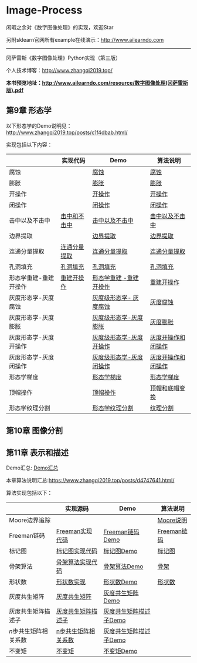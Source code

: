 # Image-Process
闲暇之余对《数字图像处理》的实现，欢迎Star

另附sklearn官网所有example在线演示：http://www.ailearndo.com

------

冈萨雷斯《数字图像处理》Python实现（第三版）

个人技术博客：http://www.zhangqi2019.top/

**本书预览地址：http://www.ailearndo.com/resource/数字图像处理(冈萨雷斯版).pdf**

## 第9章 形态学

以下形态学的Demo说明见：http://www.zhangqi2019.top/posts/c1f4dbab.html/

实现包括以下内容：

|                       | 实现代码                                   | Demo                                                         | 算法说明                                                     |
| --------------------- | ------------------------------------------ | ------------------------------------------------------------ | ------------------------------------------------------------ |
| 腐蚀                  |                                            | [腐蚀](notebooks/形态学.ipynb#腐蚀)                          | [腐蚀](https://www.zhangqi2019.top/posts/c1f4dbab.html/#腐蚀) |
| 膨胀                  |                                            | [膨胀](notebooks/形态学.ipynb#膨胀)                           | [膨胀](https://www.zhangqi2019.top/posts/c1f4dbab.html/#膨胀) |
| 开操作                |                                            | [开操作](notebooks/形态学.ipynb#开操作和闭操作)               | [开操作](https://www.zhangqi2019.top/posts/c1f4dbab.html/#开操作和闭操作) |
| 闭操作                |                                            | [闭操作](notebooks/形态学.ipynb#开操作和闭操作)               | [闭操作](https://www.zhangqi2019.top/posts/c1f4dbab.html/#开操作和闭操作) |
| 击中以及不击中        | [击中和不击中](src/chapter9/morphology.py) | [击中以及不击中](notebooks/形态学.ipynb#击中和不击中)         | [击中以及不击中](https://www.zhangqi2019.top/posts/c1f4dbab.html/#击中以及不击中) |
| 边界提取              |                                            | [边界提取](notebooks/形态学.ipynb#边界提取)                   | [边界提取](https://www.zhangqi2019.top/posts/c1f4dbab.html/#边界提取) |
| 连通分量提取          | [连通分量提取](src/chapter9/morphology.py) | [连通分量提取](notebooks/形态学.ipynb#连通分量提取)           | [连通分量提取](https://www.zhangqi2019.top/posts/c1f4dbab.html/#连通分量提取) |
| 孔洞填充              | [孔洞填充](src/chapter9/morphology.py)     | [孔洞填充](notebooks/形态学.ipynb#孔洞填充)                   | [孔洞填充](https://www.zhangqi2019.top/posts/c1f4dbab.html/#孔洞填充) |
| 形态学重建-重建开操作 | [重建开操作](src/chapter9/morphology.py)   | [形态学重建 -重建开操作](notebooks/形态学.ipynb#重建开操作)  | [重建开操作](https://www.zhangqi2019.top/posts/c1f4dbab.html/#重建开操作) |
| 灰度形态学-灰度腐蚀   |                                            | [灰度级形态学- 灰度腐蚀](notebooks/形态学.ipynb#灰度腐蚀)    | [灰度腐蚀](https://www.zhangqi2019.top/posts/c1f4dbab.html/#灰度腐蚀) |
| 灰度形态学-灰度膨胀   |                                            | [灰度级形态学-灰度膨胀](notebooks/形态学.ipynb#灰度膨胀)     | [灰度膨胀](https://www.zhangqi2019.top/posts/c1f4dbab.html/#灰度膨胀) |
| 灰度形态学-灰度开操作 |                                            | [灰度级形态学-灰度开操作](notebooks/形态学.ipynb#灰度开操作) | [灰度开操作和闭操作](https://www.zhangqi2019.top/posts/c1f4dbab.html/#灰度开操作和闭操作) |
| 灰度形态学-灰度闭操作 |                                            | [灰度级形态学-灰度闭操作](notebooks/形态学.ipynb#灰度闭操作) | [灰度开操作和闭操作](https://www.zhangqi2019.top/posts/c1f4dbab.html/#灰度开操作和闭操作) |
| 形态学梯度            |                                            | [形态学梯度](notebooks/形态学.ipynb#形态学梯度)              | [形态学梯度](https://www.zhangqi2019.top/posts/c1f4dbab.html/#形态学梯度) |
| 顶帽操作              |                                            | [顶帽操作](notebooks/形态学.ipynb#顶帽操作)                  | [顶帽和底帽变换](https://www.zhangqi2019.top/posts/c1f4dbab.html/#顶帽和底帽变换) |
| 形态学纹理分割        |                                            | [形态学纹理分割](notebooks/形态学.ipynb#形态学纹理分割)      | [纹理分割](https://www.zhangqi2019.top/posts/c1f4dbab.html/#纹理分割) |

##  第10章 图像分割



## 第11章 表示和描述

Demo汇总: [Demo汇总](./notebooks/图像表示与描述.ipynb)

本章算法说明汇总:https://www.zhangqi2019.top/posts/d4747641.html/

算法实现包括以下：

|                       | 实现源码                                         | Demo                                                         | 算法说明                                                     |
| --------------------- | ------------------------------------------------ | ------------------------------------------------------------ | ------------------------------------------------------------ |
| Moore边界追踪         |                                                  |                                                              | [Moore说明](https://www.zhangqi2019.top/posts/d4747641.html/#%E8%BE%B9%E7%95%8C%E8%BF%BD%E8%B8%AA%EF%BC%88Moore%E8%BE%B9%E7%95%8C%E8%BF%BD%E8%B8%AA%EF%BC%89) |
| Freeman链码           | [Freeman实现代码](src/chapter11/freeman_code.py) | [Freeman链码Demo](notebooks/图像表示与描述.ipynb#Freeman链码) | [Freeman链码](https://www.zhangqi2019.top/posts/d4747641.html/#%E9%93%BE%E7%A0%81) |
| 标记图                | [标记图实现代码](src/chapter11/mark_sheet.py)    | [标记图Demo](notebooks/图像表示与描述.ipynb#标记图)          | [标记图](https://www.zhangqi2019.top/posts/d4747641.html/#%E9%93%BE%E7%A0%81) |
| 骨架算法              | [骨架算法实现代码](src/chapter11/mat.py)         | [骨架算法Demo](notebooks/图像表示与描述.ipynb#骨架)          | [骨架](https://www.zhangqi2019.top/posts/d4747641.html/#%E9%AA%A8%E6%9E%B6) |
| 形状数                | [形状数实现](src/chapter11/shape_number.py)      | [形状数Demo](notebooks/图像表示与描述.ipynb#形状数)          | [形状数](https://www.zhangqi2019.top/posts/d4747641.html/#%E5%BD%A2%E7%8A%B6%E6%95%B0) |
| 灰度共生矩阵          | [灰度共生矩阵](src/chapter11/texture.py)         | [灰度共生矩阵Demo](notebooks/图像表示与描述.ipynb#灰度共生矩阵) |                                                              |
| 灰度共生矩阵描述子    | [灰度共生矩阵描述子](src/chapter11/texture.py)   | [灰度共生矩阵描述子Demo](notebooks/图像表示与描述.ipynb#灰度共生矩阵描述子) |                                                              |
| $n$步共生矩阵相关系数 | [n步共生矩阵相关系数](src/chapter11/texture.py)  | [灰度共生矩阵描述子Demo](notebooks/图像表示与描述.ipynb#n跳共生矩阵组成的序列图像) |                                                              |
| 不变矩                | [不变矩](src/chapter11/moment_invariants.py)     | [不变矩Demo](notebooks/图像表示与描述.ipynb#不变矩)          |                                                              |

